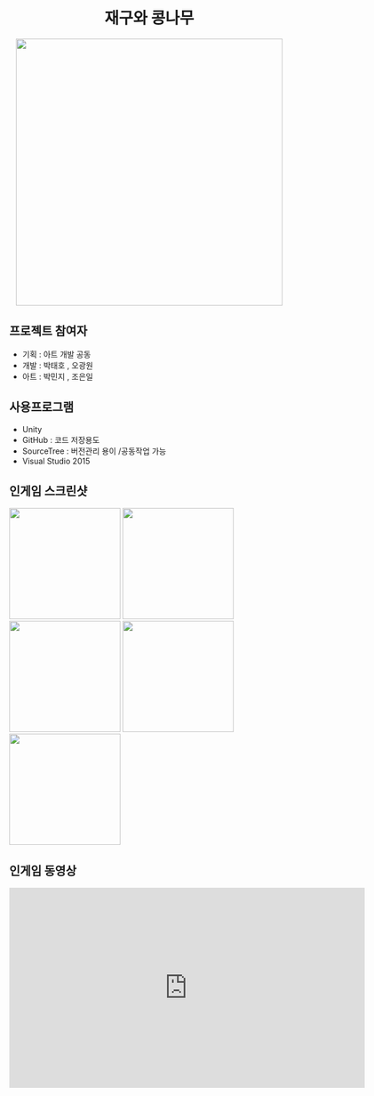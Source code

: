 <h1 align="center">재구와 콩나무</h1>
<p align="center"><img src="https://user-images.githubusercontent.com/47206217/56950937-88140280-6b71-11e9-9deb-ea9e0b0cc9e9.png" width="480" /></p>

## 프로젝트 참여자

- 기획 : 아트 개발 공동
- 개발 : 박태호 , 오광원
- 아트 : 박민지 , 조은일

## 사용프로그램
- Unity
- GitHub : 코드 저장용도 
- SourceTree : 버전관리 용이 /공동작업 가능
- Visual Studio 2015


## 인게임 스크린샷
<div>
<img width="200" src="https://user-images.githubusercontent.com/47206217/56950939-88140280-6b71-11e9-8ba7-fe2c845058e1.png">
<img width="200" src="https://user-images.githubusercontent.com/47206217/56950940-88ac9900-6b71-11e9-8cde-fc6950caf6d5.png">
<img width="200" src="https://user-images.githubusercontent.com/47206217/56950941-88ac9900-6b71-11e9-8e40-77ef711d1900.png">
<img width="200" src="https://user-images.githubusercontent.com/47206217/56950942-88ac9900-6b71-11e9-9e04-bdceb727caa4.png">
<img width="200" src="https://user-images.githubusercontent.com/47206217/56950944-89452f80-6b71-11e9-8c5e-4f82eea4ffc5.png">
</div>

## 인게임 동영상

<iframe width="640" height="360" src="https://www.youtube.com/watch?v=PLL2lwmpmNY" frameborder="0" gesture="media" allowfullscreen=""></iframe>
